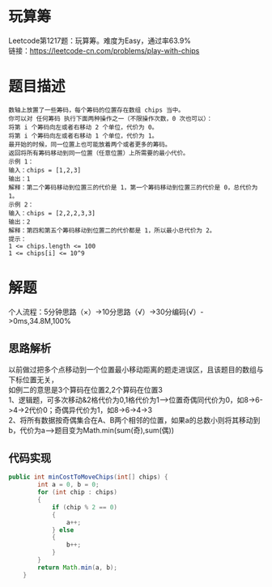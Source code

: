 # 玩算筹
Leetcode第1217题：玩算筹。难度为Easy，通过率63.9%  
链接：https://leetcode-cn.com/problems/play-with-chips
# 题目描述
    数轴上放置了一些筹码，每个筹码的位置存在数组 chips 当中。
    你可以对 任何筹码 执行下面两种操作之一（不限操作次数，0 次也可以）：
    将第 i 个筹码向左或者右移动 2 个单位，代价为 0。
    将第 i 个筹码向左或者右移动 1 个单位，代价为 1。
    最开始的时候，同一位置上也可能放着两个或者更多的筹码。
    返回将所有筹码移动到同一位置（任意位置）上所需要的最小代价。
    示例 1：
    输入：chips = [1,2,3]
    输出：1
    解释：第二个筹码移动到位置三的代价是 1，第一个筹码移动到位置三的代价是 0，总代价为 1。
    示例 2：
    输入：chips = [2,2,2,3,3]
    输出：2
    解释：第四和第五个筹码移动到位置二的代价都是 1，所以最小总代价为 2。
    提示：
    1 <= chips.length <= 100
    1 <= chips[i] <= 10^9
# 解题
个人流程：5分钟思路（×）->10分思路（√）->30分编码(√）->0ms,34.8M,100%
## 思路解析
以前做过把多个点移动到一个位置最小移动距离的题走进误区，且该题目的数组与下标位置无关，  
如例二的意思是3个算码在位置2,2个算码在位置3  
1、逻辑题，可多次移动&2格代价为0,1格代价为1-->位置奇偶同代价为0，如8->6->4->2代价0；奇偶异代价为1，如8->6->4->3  
2、将所有数据按奇偶集合在A、B两个相邻的位置，如果a的总数小则将其移动到b，代价为a-->题目变为Math.min(sum(奇),sum(偶))  
## 代码实现  
```java
public int minCostToMoveChips(int[] chips) {
        int a = 0, b = 0;
        for (int chip : chips)
        {
            if (chip % 2 == 0)
            {
                a++;
            } else
            {
                b++;
            }
        }
        return Math.min(a, b);
    }
```
